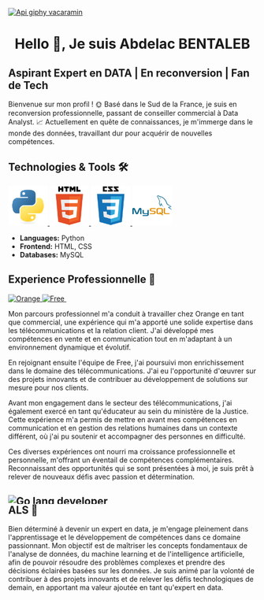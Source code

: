 [![Api giphy vacaramin](https://developers.giphy.com/branch/master/static/api-512d36c09662682717108a38bbb5c57d.gif)](https://vacaramin.me)

<h1 align="center">Hello 👋, Je suis Abdelac BENTALEB</h1>

## Aspirant Expert en DATA | En reconversion | Fan de Tech

Bienvenue sur mon profil ! 🌞 Basé dans le Sud de la France, je suis en reconversion professionnelle, passant de conseiller commercial à Data Analyst. 📈 Actuellement en quête de connaissances, je m'immerge dans le monde des données, travaillant dur pour acquérir de nouvelles compétences.

## Technologies & Tools 🛠️
<p align="left">

  </a>
  <a href="https://www.python.org" target="_blank" rel="noreferrer">
    <img
      src="https://raw.githubusercontent.com/devicons/devicon/master/icons/python/python-original.svg"
      alt="python"
      width="80"
      height="80"
    />
  </a>
  <a href="https://www.w3.org/html/" target="_blank" rel="noreferrer">
    <img
      src="https://raw.githubusercontent.com/devicons/devicon/master/icons/html5/html5-original-wordmark.svg"
      alt="html5"
      width="80"
      height="80"
    />
  </a>
  <a href="https://www.w3schools.com/css/" target="_blank" rel="noreferrer">
    <img
      src="https://raw.githubusercontent.com/devicons/devicon/master/icons/css3/css3-original-wordmark.svg"
      alt="css3"
      width="80"
      height="80"
    />
  
  <a href="https://www.mysql.com/" target="_blank" rel="noreferrer">
    <img
      src="https://raw.githubusercontent.com/devicons/devicon/master/icons/mysql/mysql-original-wordmark.svg"
      alt="mysql"
      width="80"
      height="80"
    />
  </a>

 
</p>

- **Languages:** Python
- **Frontend:** HTML, CSS
- **Databases:** MySQL

## Experience Professionnelle  💼
<p align="left">
  <a href="https://www.orange.com/fr" target="_blank" >
    <img
      src="https://upload.wikimedia.org/wikipedia/commons/thumb/c/c8/Orange_logo.svg/langfr-1024px-Orange_logo.svg.png"
      alt="Orange"
      height="80"
    />
  </a>

  <a href="https://www.free.fr/freebox/" target="_blank" >
    <img
      src="https://upload.wikimedia.org/wikipedia/commons/thumb/5/52/Free_logo.svg/1200px-Free_logo.svg.png"
      alt="Free"
      height="80"
    />
  </a>
  <a href="https://www.justice.gouv.fr/" target="_blank">
    <img
      src="https://upload.wikimedia.org/wikipedia/commons/thumb/0/06/Minist%C3%A8re_de_la_Justice.svg/640px-Minist%C3%A8re_de_la_Justice.svg.png"
      alt="Ministere de la Justice"
      style="width: 80px; height: 80px; object-fit: none; clip-path: inset(163px 163px 163px 163px);"
    />
  </a>

  </a>

  </p>
Mon parcours professionnel m'a conduit à travailler chez Orange en tant que commercial, une expérience qui m'a apporté une solide expertise dans les télécommunications et la relation client. J'ai développé mes compétences en vente et en communication tout en m'adaptant à un environnement dynamique et évolutif.

En rejoignant ensuite l'équipe de Free, j'ai poursuivi mon enrichissement dans le domaine des télécommunications. J'ai eu l'opportunité d'œuvrer sur des projets innovants et de contribuer au développement de solutions sur mesure pour nos clients.

Avant mon engagement dans le secteur des télécommunications, j'ai également exercé en tant qu'éducateur au sein du ministère de la Justice. Cette expérience m'a permis de mettre en avant mes compétences en communication et en gestion des relations humaines dans un contexte différent, où j'ai pu soutenir et accompagner des personnes en difficulté.

Ces diverses expériences ont nourri ma croissance professionnelle et personnelle, m'offrant un éventail de compétences complémentaires. Reconnaissant des opportunités qui se sont présentées à moi, je suis prêt à relever de nouveaux défis avec passion et détermination.

## <span style="display: flex;"> <img src="https://upload.wikimedia.org/wikipedia/commons/thumb/0/05/Go_Logo_Blue.svg/215px-Go_Logo_Blue.svg.png" alt="Go lang developer" height="17.9" /></span>ALS 🌱



Bien déterminé à devenir un expert en data, je m'engage pleinement dans l'apprentissage et le développement de compétences dans ce domaine passionnant. Mon objectif est de maîtriser les concepts fondamentaux de l'analyse de données, du machine learning et de l'intelligence artificielle, afin de pouvoir résoudre des problèmes complexes et prendre des décisions éclairées basées sur les données. Je suis animé par la volonté de contribuer à des projets innovants et de relever les défis technologiques de demain, en apportant ma valeur ajoutée en tant qu'expert en data.
